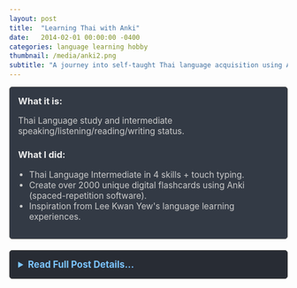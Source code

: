 ```yaml
---
layout: post
title:  "Learning Thai with Anki"
date:   2014-02-01 00:00:00 -0400
categories: language learning hobby
thumbnail: /media/anki2.png
subtitle: "A journey into self-taught Thai language acquisition using Anki."
---
```


<div style="padding: 15px; border: 1px solid #555; border-radius: 5px; margin-bottom: 20px; background-color: #333a45;">
  <h3 style="margin-top: 0; color: #eee;">What it is:</h3>
  <p style="font-size: 1.1em; color: #ccc;">Thai Language study and intermediate speaking/listening/reading/writing status.</p>
  
  <h3 style="color: #eee;">What I did:</h3>
  <ul style="font-size: 1.1em; list-style-type: disc; padding-left: 20px; color: #ccc;">
    <li>Thai Language Intermediate in 4 skills + touch typing.</li>
    <li>Create over 2000 unique digital flashcards using Anki (spaced-repetition software).</li>
    <li>Inspiration from Lee Kwan Yew's language learning experiences.</li>
  </ul>
</div>

<details style="margin-bottom: 20px; background-color: #282c34; padding: 15px; border-radius: 5px; border: 1px solid #444;">
  <summary style="cursor: pointer; font-weight: bold; color: #7cc5ff; font-size: 1.2em;">Read Full Post Details...</summary>
  <div style="padding-top: 15px; color: #bbb;" markdown="1">

I am self-taught at the Thai language. I used a spaced-repetition flashcard program called Anki to make over 2000 unique flashcards to help me. I was also inspired by former Singaporean Prime Minister and adult language learner Lee Kwan Yew and his book "Keeping My Mandarin Alive", who started learning Mandarin at the age of 32.

<p style="text-align: center; font-size: 1.2em; font-weight: bold;">ANKI Flashcards</p>

<p style="text-align: center; font-size: 1.1em; font-weight: bold;">Example Card 1</p>
![Anki Prompt Example](/media/Screenshot_20250517_212418_AnkiDroid.jpg)
*(Front side) Occasionally-used phrase that conveys meaning and sentiment: "In a very long time, maybe never."*

![Anki Answer Example](/media/Screenshot_20250517_212425_AnkiDroid.jpg)
*Thai language translation that conveys close meaning and sentiment, modified IPA transcription.*

<p style="text-align: center; font-size: 1.1em; font-weight: bold;">Example Card 2</p>
![Anki Prompt Example 2](/media/Screenshot_20250517_212439_AnkiDroid.jpg)
*(Front side) "That's right! (I get it now)"*

![Anki Answer Example 2](/media/Screenshot_20250517_212443_AnkiDroid.jpg)
*Thai language translation that conveys close meaning and sentiment, modified IPA transcription.*

<p style="text-align: center; font-size: 1.1em; font-weight: bold;">Example Card 3</p>
![Anki Prompt Example 3](/media/Screenshot_20250517_212503_AnkiDroid.jpg)
*(Front side) "Suddenly I felt very sleepy"*

![Anki Answer Example 3](/media/Screenshot_20250517_212506_AnkiDroid.jpg)
*Thai language translation, one of many ways to convey "suddenly", with modified IPA transcription.*

![Keeping My Mandarin Alive book cover](/media/lee-kwan-yew-book.jpg)
*Keeping My Mandarin Alive by Lee Kuan Yew*

![Anki Deck Overview](/media/anki2.png)
*Created over 2000 custom flashcards with nouns and phrases using Anki.*
<p>&nbsp;</p>

  </div>
</details>

<!-- ![Anki Flashcards 1](/media/anki1.png) -->

